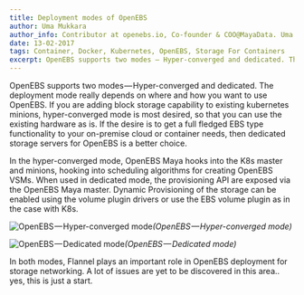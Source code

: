 ```yaml
---
title: Deployment modes of OpenEBS
author: Uma Mukkara
author_info: Contributor at openebs.io, Co-founder & COO@MayaData. Uma led product development in the early days of MayaData (CloudByte).
date: 13-02-2017
tags: Container, Docker, Kubernetes, OpenEBS, Storage For Containers
excerpt: OpenEBS supports two modes — Hyper-converged and dedicated. The deployment mode really depends on where and how you want to use OpenEBS.
---
```


OpenEBS supports two modes — Hyper-converged and dedicated. The deployment mode really depends on where and how you want to use OpenEBS. If you are adding block storage capability to existing kubernetes minions, hyper-converged mode is most desired, so that you can use the existing hardware as is. If the desire is to get a full fledged EBS type functionality to your on-premise cloud or container needs, then dedicated storage servers for OpenEBS is a better choice.

In the hyper-converged mode, OpenEBS Maya hooks into the K8s master and minions, hooking into scheduling algorithms for creating OpenEBS VSMs. When used in dedicated mode, the provisioning API are exposed via the OpenEBS Maya master. Dynamic Provisioning of the storage can be enabled using the volume plugin drivers or use the EBS volume plugin as in the case with K8s.

![OpenEBS — Hyper-converged mode](https://cdn-images-1.medium.com/max/800/1*MxM5MmWCB_5mmy7A5bor6Q.png)_(OpenEBS — Hyper-converged mode)_

![OpenEBS — Dedicated mode](https://cdn-images-1.medium.com/max/800/1*MAbRf5rJfv8w_OvZz02q7g.png)_(OpenEBS — Dedicated mode)_

In both modes, Flannel plays an important role in OpenEBS deployment for storage networking. A lot of issues are yet to be discovered in this area.. yes, this is just a start.
